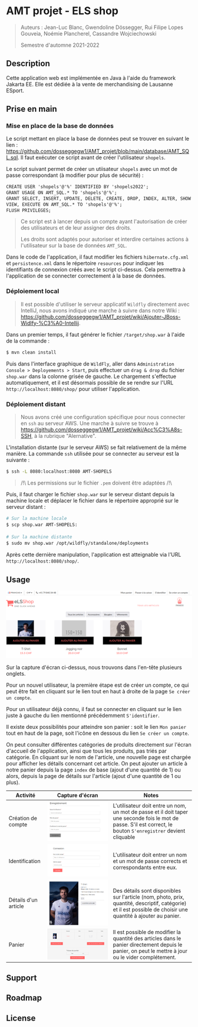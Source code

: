 # AMT projet - ELS shop

> Auteurs : Jean-Luc Blanc, Gwendoline Dössegger, Rui Filipe Lopes Gouveia, Noémie Plancherel, Cassandre Wojciechowski
>
> Semestre d'automne 2021-2022



## Description

Cette application web est implémentée en Java à l'aide du framework Jakarta EE. Elle est dédiée à la vente de merchandising de Lausanne ESport.



## Prise en main

### Mise en place de la base de données

Le script mettant en place la base de données peut se trouver en suivant le lien : https://github.com/dosseggegw1/AMT_projet/blob/main/database/AMT_SQL.sql. Il faut exécuter ce script avant de créer l'utilisateur `shopels`. 

Le script suivant permet de créer un utiisateur `shopels` avec un mot de passe correspondant (à modifier pour plus de sécurité) :

```mysql
CREATE USER 'shopels'@'%' IDENTIFIED BY 'shopels2022';
GRANT USAGE ON AMT_SQL.* TO 'shopels'@'%';
GRANT SELECT, INSERT, UPDATE, DELETE, CREATE, DROP, INDEX, ALTER, SHOW VIEW, EXECUTE ON AMT_SQL.* TO 'shopels'@'%'; 
FLUSH PRIVILEGES;
```

> Ce script est à lancer depuis un compte ayant l'autorisation de créer des utilisateurs et de leur assigner des droits. 
>
> Les droits sont adaptés pour autoriser et interdire certaines actions à l'utilisateur sur la base de données `AMT_SQL`. 

Dans le code de l'application, il faut modifier les fichiers `hibernate.cfg.xml` et `persistence.xml` dans le répertoire `resources` pour indiquer les identifiants de connexion créés avec le script ci-dessus. Cela permettra à l'application de se connecter correctement à la base de données.



### Déploiement local

> Il est possible d'utiliser le serveur applicatif `Wildfly` directement avec IntelliJ, nous avons indiqué une marche à suivre dans notre Wiki : https://github.com/dosseggegw1/AMT_projet/wiki/Ajouter-JBoss-Widlfy-%C3%A0-Intellij. 

Dans un premier temps, il faut générer le fichier `/target/shop.war` à l'aide de la commande :
```sh
$ mvn clean install
```
Puis dans l'interface graphique de `WildFly`, aller dans `Administration Console > Deployements > Start`, puis effectuer un `drag & drop` du fichier `shop.war` dans la colonne grisée de gauche. Le chargement s'effectue automatiquement, et il est désormais possible de se rendre sur l'URL `http://localhost:8080/shop/` pour utiliser l'application. 



### Déploiement distant

> Nous avons créé une configuration spécifique pour nous connecter en `ssh` au serveur AWS. Une marche à suivre se trouve à https://github.com/dosseggegw1/AMT_projet/wiki/Acc%C3%A8s-SSH, à la rubrique "Alernative". 

L'installation distante (sur le serveur AWS) se fait relativement de la même manière.  La commande `ssh` utilisée pour se connecter au serveur est la suivante :

```bash
$ ssh -L 8080:localhost:8080 AMT-SHOPELS
```

> /!\ Les permissions sur le fichier `.pem` doivent être adaptées /!\ 

Puis, il faut charger le fichier `shop.war` sur le serveur distant depuis la machine locale et déplacer le fichier dans le répertoire approprié sur le serveur distant :

```bash
# Sur la machine locale
$ scp shop.war AMT-SHOPELS:

# Sur la machine distante
$ sudo mv shop.war /opt/wildfly/standalone/deployments
```

Après cette dernière manipulation, l'application est atteignable via l'URL `http://localhost:8080/shop/`.



## Usage

![](img/AMT_screenshot_index.png)

Sur la capture d'écran ci-dessus, nous trouvons dans l'en-tête plusieurs onglets. 

Pour un nouvel utilisateur, la première étape est de créer un compte, ce qui peut être fait en cliquant sur le lien tout en haut à droite de la page `Se créer un compte`. 

Pour un utilisateur déjà connu, il faut se connecter en cliquant sur le lien juste à gauche du lien mentionné précédemment `S'identifier`. 

Il existe deux possibilités pour atteindre son panier : soit le lien `Mon panier` tout en haut de la page, soit l'icône en dessous du lien `Se créer un compte`. 

On peut consulter différentes catégories de produits directement sur l'écran d'accueil de l'application, ainsi que tous les produits, pas triés par catégorie. En cliquant sur le nom de l'article, une nouvelle page est chargée pour afficher les détails concernant cet article. On peut ajouter un article à notre panier depuis la page `index` de base (ajout d'une quantité de 1) ou alors, depuis la page de détails sur l'article (ajout d'une quantité de 1 ou plus). 

| Activité             | Capture d'écran                  | Notes                                                        |
| -------------------- | -------------------------------- | ------------------------------------------------------------ |
| Création de compte   | ![](img/AMT_creation-compte.png) | L'utilisateur doit entre un nom, un mot de passe et il doit taper une seconde fois le mot de passe. S'il est correct, le bouton `S'enregistrer` devient cliquable |
| Identification       | ![](img/AMT_identification.png)  | L'utilisateur doit entrer un nom et un mot de passe corrects et correspondants entre eux. |
| Détails d'un article | ![](img/AMT_product-detail.png)  | Des détails sont disponibles sur l'article (nom, photo, prix, quantité, descriptif, catégorie) et il est possible de choisir une quantité à ajouter au panier. |
| Panier               | ![](img/AMT_panier.png)          | Il est possible de modifier la quantité des articles dans le panier directement depuis le panier, on peut le mettre à jour ou le vider complétement. |



## Support

## Roadmap

## License
